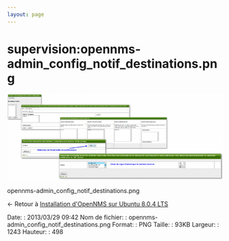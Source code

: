 ```yaml
---
layout: page
---
```


supervision:opennms-admin\_config\_notif\_destinations.png
==========================================================

[![opennms-admin\_config\_notif\_destinations.png](../../assets/media/supervision/opennms-admin_config_notif_destinations.png@cache=&w=900&h=360 "opennms-admin_config_notif_destinations.png")](../../assets/media/supervision/opennms-admin_config_notif_destinations.png@cache= "Afficher le fichier original")

opennms-admin\_config\_notif\_destinations.png

← Retour à [Installation d'OpenNMS sur Ubuntu 8.0.4
LTS](../../opennms/install-on-ubuntu.html "opennms:install-on-ubuntu")

Date:
:   2013/03/29 09:42
Nom de fichier:
:   opennms-admin\_config\_notif\_destinations.png
Format:
:   PNG
Taille:
:   93KB
Largeur:
:   1243
Hauteur:
:   498

